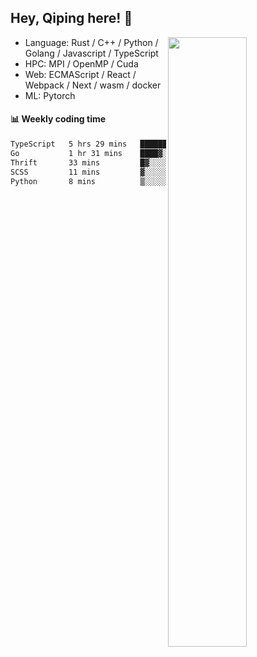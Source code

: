 

## Hey, Qiping here! :wave:

[<img align="right" width="50%" src="https://github-readme-stats.vercel.app/api?username=ppppqp&theme=dark&show_icons=true">](https://metrics.lecoq.io/ppppqp?template=classic)



-   Language: Rust / C++ / Python / Golang / Javascript / TypeScript
-   HPC: MPI / OpenMP / Cuda
-   Web: ECMAScript / React / Webpack / Next / wasm / docker
-   ML: Pytorch



#### :bar_chart: Weekly coding time

<!--START_SECTION:waka-->

```txt
TypeScript   5 hrs 29 mins   █████████████████▒░░░░░░░   69.44 %
Go           1 hr 31 mins    ████▓░░░░░░░░░░░░░░░░░░░░   19.28 %
Thrift       33 mins         █▓░░░░░░░░░░░░░░░░░░░░░░░   07.04 %
SCSS         11 mins         ▓░░░░░░░░░░░░░░░░░░░░░░░░   02.34 %
Python       8 mins          ▒░░░░░░░░░░░░░░░░░░░░░░░░   01.70 %
```

<!--END_SECTION:waka-->
